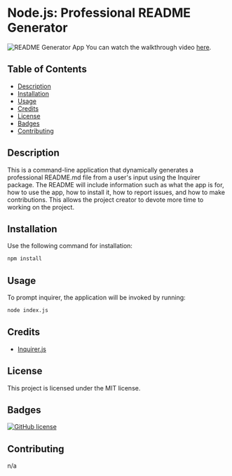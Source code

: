 # Node.js: Professional README Generator

![README Generator App](./TODO)
You can watch the walkthrough video [here](./TODO).

## Table of Contents
* [Description](#description)
* [Installation](#installation)
* [Usage](#usage)
* [Credits](#credits)
* [License](#license)
* [Badges](#badges)
* [Contributing](#contributing)

## Description
This is a command-line application that dynamically generates a professional README.md file from a user's input using the Inquirer package. The README will include information such as what the app is for, how to use the app, how to install it, how to report issues, and how to make contributions. This allows the project creator to devote more time to working on the project.

## Installation
Use the following command for installation:
```bash
npm install
```

## Usage
To prompt inquirer, the application will be invoked by running:
```bash
node index.js
```

## Credits
* [Inquirer.js](https://www.npmjs.com/package/inquirer)

## License
This project is licensed under the MIT license.

## Badges
[![GitHub license](https://img.shields.io/badge/license-MIT-blue.svg)](https://github.com/maphaiyarath/readme-generator)

## Contributing
n/a
